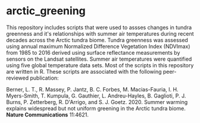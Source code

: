 # arctic_greening
This repository includes scripts that were used to assses changes in tundra greenness and it's relationships with summer air temperatures during recent decades across the Arctic tundra biome. Tundra greenness was assessed using annual maximum Normalized Difference Vegetation Index (NDVImax) from 1985 to 2016 derived using surface reflectance measurements by sensors on the Landsat satellites. Summer air temperatures were quantified using five global temperature data sets. Most of the scripts in this repository are written in R. These scripts are associated with the following peer-reviewed publication: 

Berner, L. T., R. Massey, P. Jantz, B. C. Forbes, M. Macias-Fauria, I. H. Myers-Smith, T. Kumpula, G. Gauthier, L. Andreu-Hayles, B. Gaglioti, P. J. Burns, P. Zetterberg, R. D'Arrigo, and S. J. Goetz. 2020. Summer warming explains widespread but not uniform greening in the Arctic tundra biome. **Nature Communications** 11:4621.

